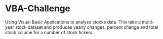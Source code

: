 # VBA-Challenge
Using Visual Basic Applications to analyze stocks data.
This take a multi-year stock dataset and produces yearly changes, percent change and total stock volume for a number of stock tickers.